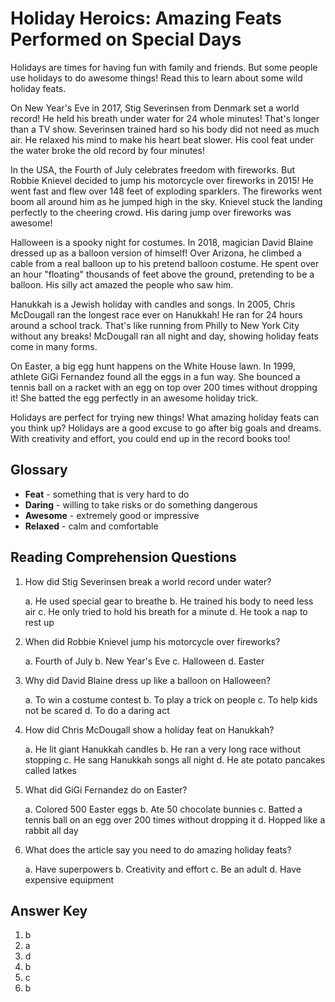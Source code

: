 # Holiday Heroics: Amazing Feats Performed on Special Days

Holidays are times for having fun with family and friends. But some people use holidays to do awesome things! Read this to learn about some wild holiday feats.

On New Year's Eve in 2017, Stig Severinsen from Denmark set a world record! He held his breath under water for 24 whole minutes! That's longer than a TV show. Severinsen trained hard so his body did not need as much air. He relaxed his mind to make his heart beat slower. His cool feat under the water broke the old record by four minutes!

In the USA, the Fourth of July celebrates freedom with fireworks. But Robbie Knievel decided to jump his motorcycle over fireworks in 2015! He went fast and flew over 148 feet of exploding sparklers. The fireworks went boom all around him as he jumped high in the sky. Knievel stuck the landing perfectly to the cheering crowd. His daring jump over fireworks was awesome!

Halloween is a spooky night for costumes. In 2018, magician David Blaine dressed up as a balloon version of himself! Over Arizona, he climbed a cable from a real balloon up to his pretend balloon costume. He spent over an hour "floating" thousands of feet above the ground, pretending to be a balloon. His silly act amazed the people who saw him.

Hanukkah is a Jewish holiday with candles and songs. In 2005, Chris McDougall ran the longest race ever on Hanukkah! He ran for 24 hours around a school track. That's like running from Philly to New York City without any breaks! McDougall ran all night and day, showing holiday feats come in many forms.

On Easter, a big egg hunt happens on the White House lawn. In 1999, athlete GiGi Fernandez found all the eggs in a fun way. She bounced a tennis ball on a racket with an egg on top over 200 times without dropping it! She batted the egg perfectly in an awesome holiday trick.

Holidays are perfect for trying new things! What amazing holiday feats can you think up? Holidays are a good excuse to go after big goals and dreams. With creativity and effort, you could end up in the record books too!

## Glossary

- **Feat** - something that is very hard to do
- **Daring** - willing to take risks or do something dangerous
- **Awesome** - extremely good or impressive
- **Relaxed** - calm and comfortable

## Reading Comprehension Questions

1. How did Stig Severinsen break a world record under water?

   a. He used special gear to breathe
   b. He trained his body to need less air
   c. He only tried to hold his breath for a minute
   d. He took a nap to rest up

2. When did Robbie Knievel jump his motorcycle over fireworks?

   a. Fourth of July
   b. New Year's Eve
   c. Halloween
   d. Easter

3. Why did David Blaine dress up like a balloon on Halloween?

   a. To win a costume contest
   b. To play a trick on people
   c. To help kids not be scared
   d. To do a daring act

4. How did Chris McDougall show a holiday feat on Hanukkah?

   a. He lit giant Hanukkah candles
   b. He ran a very long race without stopping
   c. He sang Hanukkah songs all night
   d. He ate potato pancakes called latkes

5. What did GiGi Fernandez do on Easter?

   a. Colored 500 Easter eggs
   b. Ate 50 chocolate bunnies
   c. Batted a tennis ball on an egg over 200 times without dropping it
   d. Hopped like a rabbit all day

6. What does the article say you need to do amazing holiday feats?

   a. Have superpowers
   b. Creativity and effort
   c. Be an adult
   d. Have expensive equipment

## Answer Key

1. b
2. a
3. d
4. b
5. c
6. b
